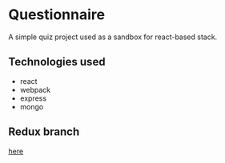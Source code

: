 # Questionnaire

A simple quiz project used as a sandbox for react-based stack.

## Technologies used

* react
* webpack
* express
* mongo

## Redux branch

[here](https://github.com/aoleksandr/questionnaire/tree/redux)